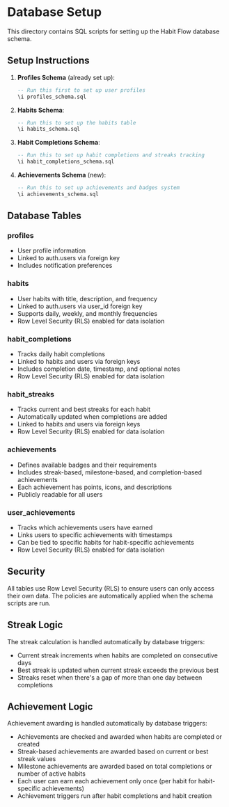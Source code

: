 # Database Setup

This directory contains SQL scripts for setting up the Habit Flow database schema.

## Setup Instructions

1. **Profiles Schema** (already set up):
   ```sql
   -- Run this first to set up user profiles
   \i profiles_schema.sql
   ```

2. **Habits Schema**:
   ```sql
   -- Run this to set up the habits table
   \i habits_schema.sql
   ```

3. **Habit Completions Schema**:
   ```sql
   -- Run this to set up habit completions and streaks tracking
   \i habit_completions_schema.sql
   ```

4. **Achievements Schema** (new):
   ```sql
   -- Run this to set up achievements and badges system
   \i achievements_schema.sql
   ```

## Database Tables

### profiles
- User profile information
- Linked to auth.users via foreign key
- Includes notification preferences

### habits
- User habits with title, description, and frequency
- Linked to auth.users via user_id foreign key
- Supports daily, weekly, and monthly frequencies
- Row Level Security (RLS) enabled for data isolation

### habit_completions
- Tracks daily habit completions
- Linked to habits and users via foreign keys
- Includes completion date, timestamp, and optional notes
- Row Level Security (RLS) enabled for data isolation

### habit_streaks
- Tracks current and best streaks for each habit
- Automatically updated when completions are added
- Linked to habits and users via foreign keys
- Row Level Security (RLS) enabled for data isolation

### achievements
- Defines available badges and their requirements
- Includes streak-based, milestone-based, and completion-based achievements
- Each achievement has points, icons, and descriptions
- Publicly readable for all users

### user_achievements
- Tracks which achievements users have earned
- Links users to specific achievements with timestamps
- Can be tied to specific habits for habit-specific achievements
- Row Level Security (RLS) enabled for data isolation

## Security

All tables use Row Level Security (RLS) to ensure users can only access their own data. The policies are automatically applied when the schema scripts are run.

## Streak Logic

The streak calculation is handled automatically by database triggers:
- Current streak increments when habits are completed on consecutive days
- Best streak is updated when current streak exceeds the previous best
- Streaks reset when there's a gap of more than one day between completions

## Achievement Logic

Achievement awarding is handled automatically by database triggers:
- Achievements are checked and awarded when habits are completed or created
- Streak-based achievements are awarded based on current or best streak values
- Milestone achievements are awarded based on total completions or number of active habits
- Each user can earn each achievement only once (per habit for habit-specific achievements)
- Achievement triggers run after habit completions and habit creation
